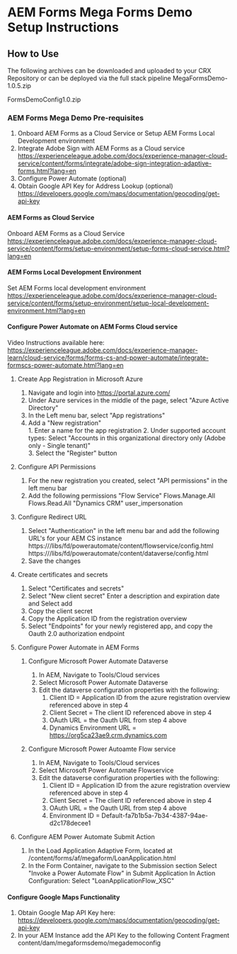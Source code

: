 AEM Forms Mega Forms Demo Setup Instructions
===


## How to Use
The following archives can be downloaded and uploaded to your CRX Repository or can be deployed via the full stack pipeline
MegaFormsDemo-1.0.5.zip

FormsDemoConfig1.0.zip


### AEM Forms Mega Demo Pre-requisites
1.  Onboard AEM Forms as a Cloud Service or Setup AEM Forms Local Development environment
2.  Integrate Adobe Sign with AEM Forms as a Cloud service
https://experienceleague.adobe.com/docs/experience-manager-cloud-service/content/forms/integrate/adobe-sign-integration-adaptive-forms.html?lang=en
3.  Configure Power Automate (optional)
4.  Obtain Google API Key for Address Lookup (optional)
https://developers.google.com/maps/documentation/geocoding/get-api-key

#### AEM Forms as Cloud Service
Onboard AEM Forms as a Cloud Service
https://experienceleague.adobe.com/docs/experience-manager-cloud-service/content/forms/setup-environment/setup-forms-cloud-service.html?lang=en

#### AEM Forms Local Development Environment
Set AEM Forms local development environment
https://experienceleague.adobe.com/docs/experience-manager-cloud-service/content/forms/setup-environment/setup-local-development-environment.html?lang=en

#### Configure Power Automate on AEM Forms Cloud service
Video Instructions available here: https://experienceleague.adobe.com/docs/experience-manager-learn/cloud-service/forms/forms-cs-and-power-automate/integrate-formscs-power-automate.html?lang=en

1.  Create App Registration in Microsoft Azure
  	1.  Navigate and login into https://portal.azure.com/
  	2.  Under Azure services in the middle of the page, select "Azure Active Directory"
  	3.  In the Left menu bar, select "App registrations"
  	4.  Add a "New registration"  
      		1.  Enter a name for the app registration
      		2.  Under supported account types: Select "Accounts in this organizational directory only (Adobe only - Single tenant)"  
      		3.  Select the "Register" button

2.  Configure API Permissions
    1.  For the new registration you created, select "API permissions" in the left menu bar
    2.  Add the following permissions
        		"Flow Service"
        			Flows.Manage.All
        			Flows.Read.All
        		"Dynamics CRM"
        			user_impersonation

3.  Configure Redirect URL
    1.  Select "Authentication" in the left menu bar and add the following URL's for your AEM CS instance
      		https://<aemcsurl>/libs/fd/powerautomate/content/flowservice/config.html
      		https://<aemcsurl>/libs/fd/powerautomate/content/dataverse/config.html
	  2.  Save the changes

4.  Create certificates and secrets
    1.  Select "Certificates and secrets"
    2.  Select "New client secret"
      		Enter a description and expiration date and Select add
    3.  Copy the client secret
    4.  Copy the Application ID from the registration overview
    5.  Select "Endpoints" for your newly registered app, and copy the Oauth 2.0 authorization endpoint

5.  Configure Power Automate in AEM Forms
    1.  Configure Microsoft Power Automate Dataverse
          1.  In AEM, Navigate to Tools/Cloud services
          2.  Select Microsoft Power Automate Dataverse
          3.  Edit the dataverse configuration properties with the following:
              1.  Client ID = Application ID from the azure registration overview referenced above in step 4
              2.  Client Secret = The client ID referenced above in step 4
              3.  OAuth URL = the Oauth URL from step 4 above
              4.  Dynamics Environment URL = https://org5ca23ae9.crm.dynamics.com


    2.  Configure Microsoft Power Autoamte Flow service
          1.  In AEM, Navigate to Tools/Cloud services
          2.  Select Microsoft Power Automate Flowservice
          3.  Edit the dataverse configuration properties with the following:
              1.  Client ID = Application ID from the azure registration overview referenced above in step 4
              2.  Client Secret = The client ID referenced above in step 4
              3.  OAuth URL = the Oauth URL from step 4 above
              4.  Environment ID = Default-fa7b1b5a-7b34-4387-94ae-d2c178decee1

  6.  Configure AEM Power Automate Submit Action
      1.  In the Load Application Adaptive Form, located at /content/forms/af/megaform/LoanApplication.html
      2.  In the Form Container, navigate to the Submission section
          Select "Invoke a Power Automate Flow" in Submit Application
          In Action Configuration:  Select "LoanApplicationFlow_XSC"


#### Configure Google Maps Functionality
  1.  Obtain Google Map API Key here: https://developers.google.com/maps/documentation/geocoding/get-api-key
  2.  In your AEM Instance add the API Key to the following Content Fragment
      content/dam/megaformsdemo/megademoconfig

